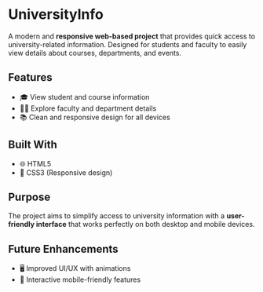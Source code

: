 # UniversityInfo

A modern and **responsive web-based project** that provides quick access to university-related information. Designed for students and faculty to easily view details about courses, departments, and events.

## Features
- 🎓 View student and course information
- 🧑‍🏫 Explore faculty and department details
- 📚 Clean and responsive design for all devices

## Built With
- 🌐 HTML5
- 🎨 CSS3 (Responsive design)

## Purpose
The project aims to simplify access to university information with a **user-friendly interface** that works perfectly on both desktop and mobile devices.

## Future Enhancements
- 🖥️ Improved UI/UX with animations
- 📱 Interactive mobile-friendly features
